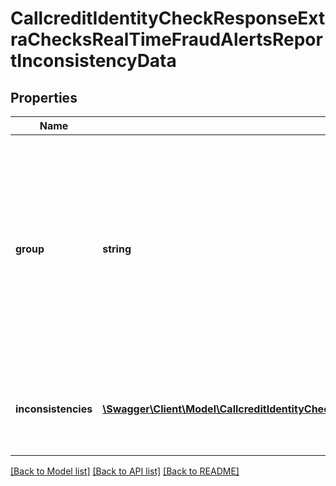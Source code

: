 # CallcreditIdentityCheckResponseExtraChecksRealTimeFraudAlertsReportInconsistencyData

## Properties
Name | Type | Description | Notes
------------ | ------------- | ------------- | -------------
**group** | **string** | The ‘Type’ attribute defines the Inconsistency data item which matches the input data that the results have been generated for. The ‘Type’ attribute can be one of the following below. | [optional] 
**inconsistencies** | [**\Swagger\Client\Model\CallcreditIdentityCheckResponseExtraChecksRealTimeFraudAlertsReportInconsistencyDataInconsistencies[]**](CallcreditIdentityCheckResponseExtraChecksRealTimeFraudAlertsReportInconsistencyDataInconsistencies.md) | Contains results from the data velocity checks within Real-Time Fraud Alerts | [optional] 

[[Back to Model list]](../README.md#documentation-for-models) [[Back to API list]](../README.md#documentation-for-api-endpoints) [[Back to README]](../README.md)



